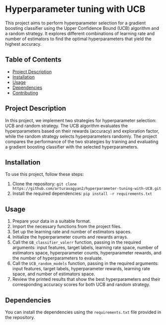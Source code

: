 # Hyperparameter tuning with UCB

This project aims to perform hyperparameter selection for a gradient boosting classifier using the Upper Confidence Bound (UCB) algorithm and a random strategy. It explores different combinations of learning rate and number of estimators to find the optimal hyperparameters that yield the highest accuracy.

## Table of Contents

- [Project Description](#project-description)
- [Installation](#installation)
- [Usage](#usage)
- [Dependencies](#dependencies)
- [Contributing](#contributing)

## Project Description

In this project, we implement two strategies for hyperparameter selection: UCB and random strategy. The UCB algorithm evaluates the hyperparameters based on their rewards (accuracy) and exploration factor, while the random strategy selects hyperparameters randomly. The project compares the performance of the two strategies by training and evaluating a gradient boosting classifier with the selected hyperparameters.

## Installation

To use this project, follow these steps:

1. Clone the repository: `git clone https://github.com/arturavagyan2/hyperparameter-tuning-with-UCB.git`
2. Install the required dependencies: `pip install -r requirements.txt`

## Usage

1. Prepare your data in a suitable format.
2. Import the necessary functions from the project files.
3. Set up the learning rate and number of estimators spaces.
4. Initialize the hyperparameter counts and rewards arrays.
5. Call the `GB_classifier_valerr` function, passing in the required arguments: input features, target labels, learning rate space, number of estimators space, hyperparameter counts, hyperparameter rewards, and the number of hyperparameters to evaluate.
6. Call the `UCB_random_models` function, passing in the required arguments: input features, target labels, hyperparameter rewards, learning rate space, and number of estimators space.
7. Review the printed results that show the best hyperparameters and their corresponding accuracy scores for both UCB and random strategy.

## Dependencies

You can install the dependencies using the `requirements.txt` file provided in the repository.
